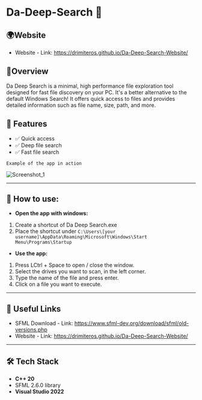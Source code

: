 # Da-Deep-Search 🔎

## **🌍Website**
- Website - Link: https://drimiteros.github.io/Da-Deep-Search-Website/

## **🎯Overview**
Da Deep Search is a minimal, high performance file exploration tool designed for fast file discovery on your PC. It's a better alternative to the default Windows Search! It offers quick access to files and provides detailed information such as file name, size, path, and more.

## 📑 Features

- ✅ Quick access
- ✅ Deep file search  
- ✅ Fast file search

`Example of the app in action`

![Screenshot_1](https://github.com/user-attachments/assets/de2cf0c3-bc8c-4306-bf67-dbdeff81a620)

---

## 💁 How to use:
- **Open the app with windows:**
1. Create a shortcut of Da Deep Search.exe
2. Place the shortcut under `C:\Users\[your username]\AppData\Roaming\Microsoft\Windows\Start Menu\Programs\Startup`
    
- **Use the app:**
1. Press LCtrl + Space to open / close the window.
2. Select the drives you want to scan, in the left corner.
3. Type the name of the file and press enter.
4. Click on a file you want to execute.

---

## 🔗 Useful Links  
- SFML Download - Link: https://www.sfml-dev.org/download/sfml/old-versions.php
- Website - Link: https://drimiteros.github.io/Da-Deep-Search-Website/

---

## 🛠️ Tech Stack  
- **C++ 20**
- SFML 2.6.0 library
- **Visual Studio 2022**
